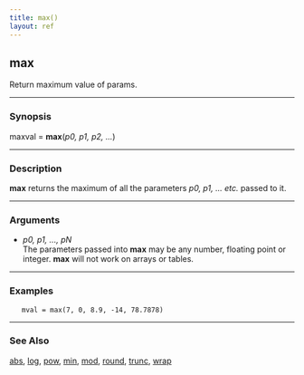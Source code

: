 ```yaml
---
title: max()
layout: ref
---
```


## max

Return maximum value of params.

-----

### Synopsis

maxval = **max**(*p0, p1, p2, ...*)

-----

### Description

**max** returns the maximum of all the parameters *p0, p1, ... etc.*
passed to it.

-----

### Arguments

  - *p0, p1, ..., pN*  
    The parameters passed into **max** may be any number, floating point
    or integer. **max** will not work on arrays or tables.

-----

### Examples

``` 
   mval = max(7, 0, 8.9, -14, 78.7878)
```

-----

### See Also

[abs](abs.html), [log](log.html), [pow](pow.html), [min](min.html),
[mod](mod.html), [round](round.html), [trunc](trunc.html),
[wrap](wrap.html)
